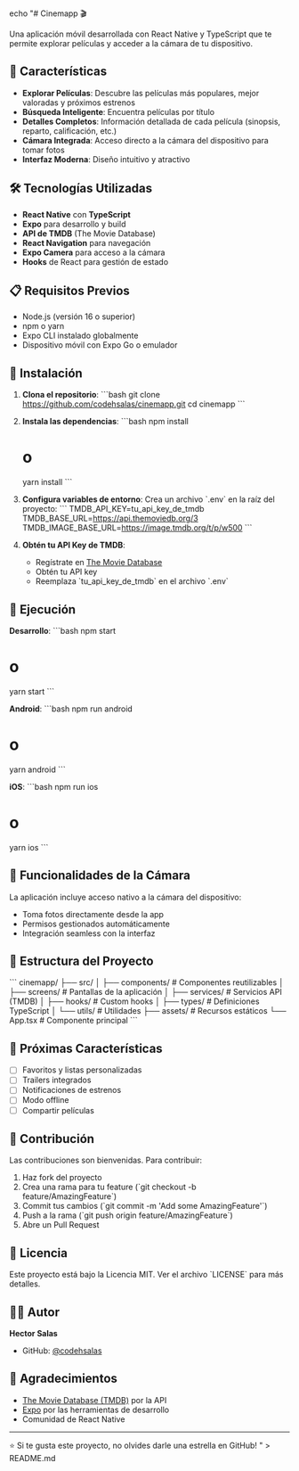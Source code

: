 echo "# Cinemapp 🎬

Una aplicación móvil desarrollada con React Native y TypeScript que te permite explorar películas y acceder a la cámara de tu dispositivo.

## 🚀 Características

- **Explorar Películas**: Descubre las películas más populares, mejor valoradas y próximos estrenos
- **Búsqueda Inteligente**: Encuentra películas por título
- **Detalles Completos**: Información detallada de cada película (sinopsis, reparto, calificación, etc.)
- **Cámara Integrada**: Acceso directo a la cámara del dispositivo para tomar fotos
- **Interfaz Moderna**: Diseño intuitivo y atractivo

## 🛠️ Tecnologías Utilizadas

- **React Native** con **TypeScript**
- **Expo** para desarrollo y build
- **API de TMDB** (The Movie Database)
- **React Navigation** para navegación
- **Expo Camera** para acceso a la cámara
- **Hooks** de React para gestión de estado

## 📋 Requisitos Previos

- Node.js (versión 16 o superior)
- npm o yarn
- Expo CLI instalado globalmente
- Dispositivo móvil con Expo Go o emulador

## 🔧 Instalación

1. **Clona el repositorio**:
   \`\`\`bash
   git clone https://github.com/codehsalas/cinemapp.git
   cd cinemapp
   \`\`\`

2. **Instala las dependencias**:
   \`\`\`bash
   npm install
   # o
   yarn install
   \`\`\`

3. **Configura variables de entorno**:
   Crea un archivo \`.env\` en la raíz del proyecto:
   \`\`\`
   TMDB_API_KEY=tu_api_key_de_tmdb
   TMDB_BASE_URL=https://api.themoviedb.org/3
   TMDB_IMAGE_BASE_URL=https://image.tmdb.org/t/p/w500
   \`\`\`

4. **Obtén tu API Key de TMDB**:
   - Regístrate en [The Movie Database](https://www.themoviedb.org/settings/api)
   - Obtén tu API key
   - Reemplaza \`tu_api_key_de_tmdb\` en el archivo \`.env\`

## 🚀 Ejecución

**Desarrollo**:
\`\`\`bash
npm start
# o
yarn start
\`\`\`

**Android**:
\`\`\`bash
npm run android
# o
yarn android
\`\`\`

**iOS**:
\`\`\`bash
npm run ios
# o
yarn ios
\`\`\`

## 📱 Funcionalidades de la Cámara

La aplicación incluye acceso nativo a la cámara del dispositivo:
- Toma fotos directamente desde la app
- Permisos gestionados automáticamente
- Integración seamless con la interfaz

## 🎨 Estructura del Proyecto

\`\`\`
cinemapp/
├── src/
│   ├── components/     # Componentes reutilizables
│   ├── screens/        # Pantallas de la aplicación
│   ├── services/       # Servicios API (TMDB)
│   ├── hooks/          # Custom hooks
│   ├── types/          # Definiciones TypeScript
│   └── utils/          # Utilidades
├── assets/             # Recursos estáticos
└── App.tsx            # Componente principal
\`\`\`

## 🌟 Próximas Características

- [ ] Favoritos y listas personalizadas
- [ ] Trailers integrados
- [ ] Notificaciones de estrenos
- [ ] Modo offline
- [ ] Compartir películas

## 🤝 Contribución

Las contribuciones son bienvenidas. Para contribuir:

1. Haz fork del proyecto
2. Crea una rama para tu feature (\`git checkout -b feature/AmazingFeature\`)
3. Commit tus cambios (\`git commit -m 'Add some AmazingFeature'\`)
4. Push a la rama (\`git push origin feature/AmazingFeature\`)
5. Abre un Pull Request

## 📄 Licencia

Este proyecto está bajo la Licencia MIT. Ver el archivo \`LICENSE\` para más detalles.

## 👨‍💻 Autor

**Hector Salas**  
- GitHub: [@codehsalas](https://github.com/codehsalas)

## 🙏 Agradecimientos

- [The Movie Database (TMDB)](https://www.themoviedb.org/) por la API
- [Expo](https://expo.dev/) por las herramientas de desarrollo
- Comunidad de React Native

---

⭐ Si te gusta este proyecto, no olvides darle una estrella en GitHub!
" > README.md
